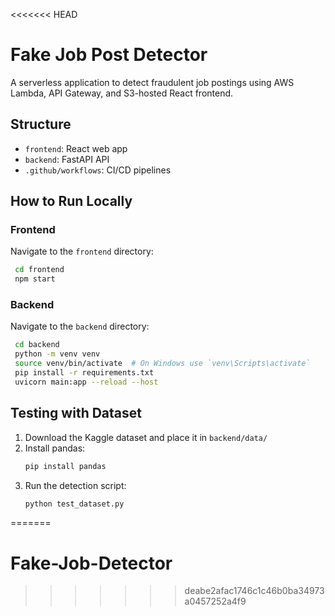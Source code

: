 <<<<<<< HEAD
# Fake Job Post Detector

A serverless application to detect fraudulent job postings using AWS Lambda, API Gateway, and S3-hosted React frontend.

## Structure
- `frontend`: React web app
- `backend`: FastAPI API
- `.github/workflows`: CI/CD pipelines

## How to Run Locally

### Frontend
Navigate to the `frontend` directory:
   ```bash
    cd frontend
    npm start
   ```
### Backend
Navigate to the `backend` directory:
   ```bash
    cd backend
    python -m venv venv
    source venv/bin/activate  # On Windows use `venv\Scripts\activate`
    pip install -r requirements.txt
    uvicorn main:app --reload --host
   ```

## Testing with Dataset
1. Download the Kaggle dataset and place it in `backend/data/`
2. Install pandas:
   ```bash
   pip install pandas
   ```
3. Run the detection script:
   ```bash
   python test_dataset.py
   ```
=======
# Fake-Job-Detector
>>>>>>> deabe2afac1746c1c46b0ba34973a0457252a4f9
